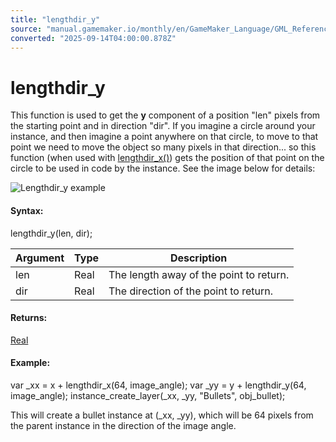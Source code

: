 ```yaml
---
title: "lengthdir_y"
source: "manual.gamemaker.io/monthly/en/GameMaker_Language/GML_Reference/Maths_And_Numbers/Angles_And_Distance/lengthdir_y.htm"
converted: "2025-09-14T04:00:00.878Z"
---
```


# lengthdir\_y

This function is used to get the **y** component of a position "len" pixels from the starting point and in direction "dir". If you imagine a circle around your instance, and then imagine a point anywhere on that circle, to move to that point we need to move the object so many pixels in that direction... so this function (when used with [lengthdir\_x()](lengthdir_x.md)) gets the position of that point on the circle to be used in code by the instance. See the image below for details:

![Lengthdir_y example](../../../../assets/Images/Scripting_Reference/GML/Reference/Maths/Lengthdir_Image.png)

#### Syntax:

lengthdir\_y(len, dir);

| Argument | Type | Description |
| --- | --- | --- |
| len | Real | The length away of the point to return. |
| dir | Real | The direction of the point to return. |

#### Returns:

[Real](../../../GML_Overview/Data_Types.md)

#### Example:

var \_xx = x + lengthdir\_x(64, image\_angle);
var \_yy = y + lengthdir\_y(64, image\_angle);
instance\_create\_layer(\_xx, \_yy, "Bullets", obj\_bullet);

This will create a bullet instance at (\_xx, \_yy), which will be 64 pixels from the parent instance in the direction of the image angle.